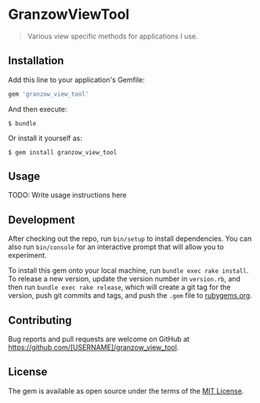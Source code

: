 # GranzowViewTool

> Various view specific methods for applications I use.

## Installation

Add this line to your application's Gemfile:

```ruby
gem 'granzow_view_tool'
```

And then execute:

    $ bundle

Or install it yourself as:

    $ gem install granzow_view_tool

## Usage

TODO: Write usage instructions here

## Development

After checking out the repo, run `bin/setup` to install dependencies. You can also run `bin/console` for an interactive prompt that will allow you to experiment.

To install this gem onto your local machine, run `bundle exec rake install`. To release a new version, update the version number in `version.rb`, and then run `bundle exec rake release`, which will create a git tag for the version, push git commits and tags, and push the `.gem` file to [rubygems.org](https://rubygems.org).

## Contributing

Bug reports and pull requests are welcome on GitHub at https://github.com/[USERNAME]/granzow_view_tool.


## License

The gem is available as open source under the terms of the [MIT License](http://opensource.org/licenses/MIT).
